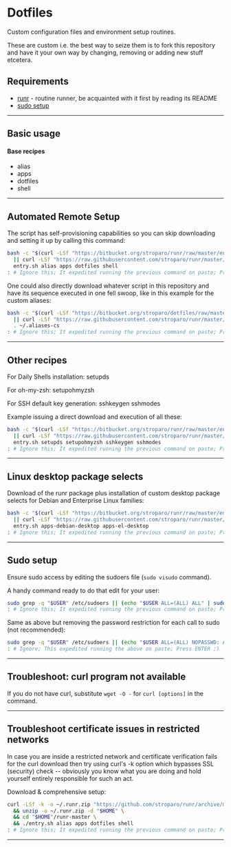 # Dotfiles

Custom configuration files and environment setup routines.

These are custom i.e. the best way to seize them is to fork this repository and have it your own way by changing, removing or adding new stuff etcetera.

## Requirements

* [runr](https://github.com/stroparo/runr) - routine runner, be acquainted with it first by reading its README
* [sudo setup](#sudo-setup)

---

## Basic usage

#### Base recipes

* alias
* apps
* dotfiles
* shell

---

## Automated Remote Setup

The script has self-provisioning capabilities so you can skip downloading and setting it up by calling this command:

```bash
bash -c "$(curl -LSf "https://bitbucket.org/stroparo/runr/raw/master/entry.sh" \
  || curl -LSf "https://raw.githubusercontent.com/stroparo/runr/master/entry.sh")" \
  entry.sh alias apps dotfiles shell
: # Ignore this; It expedited running the previous command on paste; Press ENTER ;)
```

One could also directly download whatever script in this repository and have its sequence executed in one fell swoop, like in this example for the custom aliases:

```bash
bash -c "$(curl -LSf "https://bitbucket.org/stroparo/dotfiles/raw/master/recipes/alias.sh" \
  || curl -LSf "https://raw.githubusercontent.com/stroparo/runr/master/recipes/alias.sh")"; \
  . ~/.aliases-cs
: # Ignore this; It expedited running the previous command on paste; Press ENTER ;)
```

---

## Other recipes

For Daily Shells installation: setupds

For oh-my-zsh: setupohmyzsh

For SSH default key generation: sshkeygen sshmodes

Example issuing a direct download and execution of all these:

```bash
bash -c "$(curl -LSf "https://bitbucket.org/stroparo/runr/raw/master/entry.sh" \
  || curl -LSf "https://raw.githubusercontent.com/stroparo/runr/master/entry.sh")" \
  entry.sh setupds setupohmyzsh sshkeygen sshmodes
: # Ignore this; It expedited running the previous command on paste; Press ENTER ;)
```

---

## Linux desktop package selects

Download of the runr package plus installation of custom desktop package selects for Debian and Enterprise Linux families:

```bash
bash -c "$(curl -LSf "https://bitbucket.org/stroparo/runr/raw/master/entry.sh" \
  || curl -LSf "https://raw.githubusercontent.com/stroparo/runr/master/entry.sh")" \
  entry.sh apps-debian-desktop apps-el-desktop
: # Ignore this; It expedited running the previous command on paste; Press ENTER ;)
```

---

## Sudo setup

Ensure sudo access by editing the sudoers file (```sudo visudo``` command).

A handy command ready to do that edit for your user:

```bash
sudo grep -q "$USER" /etc/sudoers || (echo "$USER ALL=(ALL) ALL" | sudo tee -a /etc/sudoers)
: # Ignore this; It expedited running the previous command on paste; Press ENTER ;)
```

Same as above but removing the password restriction for each call to sudo (not recommended):

```bash
sudo grep -q "$USER" /etc/sudoers || (echo "$USER ALL=(ALL) NOPASSWD: ALL" | sudo tee -a /etc/sudoers)
: # Ignore; This expedited running the above on paste; Press ENTER ;)
```

---

## Troubleshoot: curl program not available

If you do not have curl, substitute ```wget -O -``` for ```curl [options]``` in the command.

---

## Troubleshoot certificate issues in restricted networks

In case you are inside a restricted network and certificate verification fails for the curl download then try using curl's -k option which bypasses SSL (security) check -- obviously you know what you are doing and hold yourself entirely responsible for such an act.

Download & comprehensive setup:

```bash
curl -LSf -k -o ~/.runr.zip "https://github.com/stroparo/runr/archive/master.zip" \
  && unzip -o ~/.runr.zip -d "$HOME" \
  && cd "$HOME"/runr-master \
  && ./entry.sh alias apps dotfiles shell
: # Ignore this; It expedited running the previous command on paste; Press ENTER ;)
```

---

